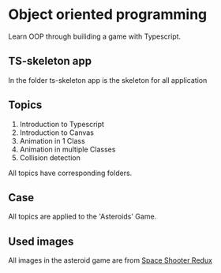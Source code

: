 # Object oriented programming

Learn OOP through builiding a game with Typescript.

## TS-skeleton app

In the folder ts-skeleton app is the skeleton for all application

## Topics

1. Introduction to Typescript
2. Introduction to Canvas
3. Animation in 1 Class
4. Animation in multiple Classes
5. Collision detection

All topics have corresponding folders.

## Case

All topics are applied to the 'Asteroids' Game.

## Used images

All images in the asteroid game are from [Space Shooter Redux](https://kenney.nl/assets/space-shooter-redux)
